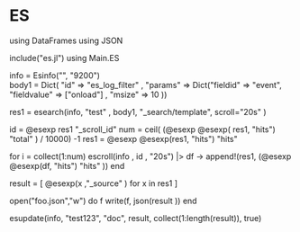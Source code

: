 # ES


using DataFrames
using JSON

include("es.jl")
using Main.ES

info  = Esinfo("", "9200")  
body1 = Dict( "id" => "es_log_filter" , 
			"params" => Dict("fieldid" => "event", 
						"fieldvalue" =>  ["onload"] , 
						"msize" =>  10 ))

res1  = esearch(info, "test" , body1, "_search/template", scroll="20s" ) 

id    = @esexp res1 "_scroll_id" 
num   = ceil( (@esexp @esexp( res1, "hits") "total" ) / 10000)  -1 
res1  = @esexp @esexp(res1, "hits") "hits"

for i = collect(1:num)
	escroll(info , id , "20s") |> df -> append!(res1, (@esexp @esexp(df, "hits") "hits"  ))
end 

result = [ @esexp(x ,"_source" )  for x in res1 ]
 
open("foo.json","w") do f  write(f, json(result ))  end

esupdate(info, "test123", "doc", result, collect(1:length(result)), true)
 
 
